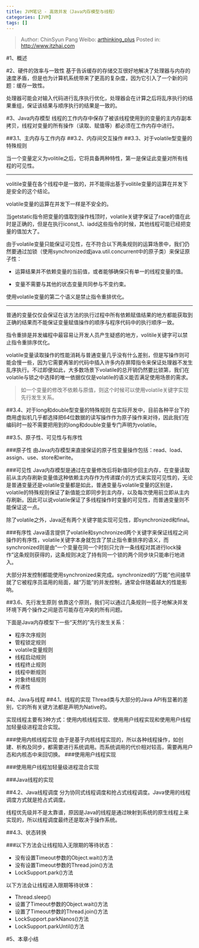 ```yaml
---
title: JVM笔记 - 高效并发（Java内存模型与线程）
categories: [JVM]
tags: []
---
```


> Author: ChinSyun Pang
> Weibo: [arthinking_plus](http://weibo.com/arthinkingplus)
> Posted in: http://www.itzhai.com

#1、概述

#2、硬件的效率与一致性
基于告诉缓存的存储交互很好地解决了处理器与内存的速度矛盾，但是也为计算机系统带来了更高的复杂度，因为它引入了一个新的问题：缓存一致性。

处理器可能会对输入代码进行乱序执行优化，处理器会在计算之后将乱序执行的结果重组，保证该结果与顺序执行的结果是一致的。

#3、Java内存模型
线程的工作内存中保存了被该线程使用到的变量的主内存副本拷贝，线程对变量的所有操作（读取、赋值等）都必须在工作内存中进行。

##3.1、主内存与工作内存
##3.2、内存间交互操作
##3.3、对于volatile型变量的特殊规则

当一个变量定义为volitile之后，它将具备两种特性，第一是保证此变量对所有线程的可见性。

***

volitile变量在各个线程中是一致的，并不能得出基于volitile变量的运算在并发下是安全的这个结论。

volatile变量的运算在并发下一样是不安全的。

当getstatic指令把变量的值取到操作栈顶时，volatile关键字保证了race的值在此时是正确的，但是在执行iconst_1、iadd这些指令的时候，其他线程可能已经把变量的值加大了。

由于volatile变量只能保证可见性，在不符合以下两条规则的运算场景中，我们仍然要通过加锁（使用synchronized或java.util.concurrent中的原子类）来保证原子性：

* 运算结果并不依赖变量的当前值，或者能够确保只有单一的线程变量的值。

* 变量不需要与其他的状态变量共同参与不变约束。

使用volatile变量的第二个语义是禁止指令重排优化。

***

普通的变量仅仅会保证在该方法的执行过程中所有依赖赋值结果的地方都能获取到正确的结果而不能保证变量赋值操作的顺序与程序代码中的执行顺序一致。

指令重排是并发编程中最容易让开发人员产生疑惑的地方，volitile关键字可以禁止指令重排序优化。

volatile变量读取操作的性能消耗与普通变量几乎没有什么差别，但是写操作则可能会慢一些，因为它需要再笨的代码中插入许多内存屏障指令来保证处理器不发生乱序执行。不过即便如此，大多数场景下volatile的总开销仍然要比锁第，我们在volatile与锁之中选择的唯一依据仅仅是volatile的语义能否满足使用场景的需求。
> 如一个变量的修改不依赖与原值，则这个时候可以使用volatile关键字实现先行发生关系。


##3.4、对于long和double型变量的特殊规则
在实际开发中，目前各种平台下的商用虚拟机几乎都选择把64位数据的读写操作作为原子操作来对待，因此我们在编码时一般不需要把用到的long和double变量专门声明为volatile。

##3.5、原子性、可见性与有序性

###原子性
由Java内存模型来直接保证的原子性变量操作包括：read、load、assign、use、store和write。

###可见性
Java内存模型是通过在变量修改后将新值同步回主内存，在变量读取前从主内存刷新变量值这种依赖主内存作为传递媒介的方式来实现可见性的，无论是普通变量还是volatile变量都是如此，普通变量与volatile变量的区别是，volatile的特殊规则保证了新值能立即同步到主内存，以及每次使用前立即从主内存刷新。因此可以说volatile保证了多线程操作时变量的可见性，而普通变量则不能保证这一点。

除了volatile之外，Java还有两个关键字能实现可见性，即synchronized和final。

###有序性
Java语言提供了volatile和synchronized两个关键字来保证线程之间操作的有序性，volatile关键字本身就包含了禁止指令重排序的语义，而synchronized则是由“一个变量在同一个时刻只允许一条线程对其进行lock操作”这条规则获得的，这条规则决定了持有同一个锁的两个同步块只能串行地进入。

大部分并发控制都能使用synchronized来完成。synchronized的“万能”也间接早就了它被程序员滥用的局面，越“万能”的并发控制，通常会伴随着越大的性能影响。

##3.6、先行发生原则
依靠这个原则，我们可以通过几条规则一揽子地解决并发环境下两个操作之间是否可能存在冲突的所有问题。

下面是Java内存模型下一些“天然的”先行发生关系：
* 程序次序规则
* 管程锁定规则
* volatile变量规则
* 线程启动规则
* 线程终止规则
* 线程中断规则
* 对象终结规则
* 传递性



#4、Java与线程
##4.1、线程的实现
Thread类与大部分的Java API有显著的差别，它的所有关键方法都是声明为Native的。

实现线程主要有3种方式：使用内核线程实现、使用用户线程实现和使用用户线程加轻量级进程混合实现。

###使用内核线程实现
由于是基于内核线程实现的，所以各种线程操作，如创建、析构及同步，都需要进行系统调用。而系统调用的代价相对较高，需要再用户态和内核态中来回切换。
###使用用户线程实现

###使用用户线程加轻量级进程混合实现

###Java线程的实现

##4.2、Java线程调度
分为协同式线程调度和抢占式线程调度。Java使用的线程调度方式就是抢占式调度。

线程优先级并不是太靠谱，原因是Java的线程是通过映射到系统的原生线程上来实现的，所以线程调度最终还是取决于操作系统。

##4.3、状态转换

###以下方法会让线程陷入无限期的等待状态：
* 没有设置Timeout参数的Object.wait()方法
* 没有设置Timeout参数的Thread.join()方法
* LockSupport.park()方法

以下方法会让线程进入限期等待状体：
* Thread.sleep()
* 设置了Timeout参数的Object.wait()方法
* 设置了Timeout参数的Thread.join()方法
* LockSupport.parkNanos()方法
* LockSupport.parkUntil()方法

#5、本章小结

